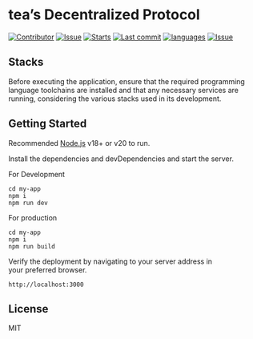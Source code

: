 <h1 class="code-line" data-line-start=0 data-line-end=1 ><a id="teas_Decentralized_Protocol_0"></a>tea’s Decentralized Protocol</h1>
<p class="has-line-data" data-line-start="2" data-line-end="3"><a href="https://img.shields.io/github/contributors/brilliantkid87/tea-testnet?style=flat-squ"><img src="https://img.shields.io/github/contributors/brilliantkid87/tea-testnet?style=flat-squ" alt="Contributor"></a> <a href="https://img.shields.io/github/issues/brilliantkid87/tea-testnet?style=flat-square"><img src="https://img.shields.io/github/issues/brilliantkid87/tea-testnet?style=flat-square" alt="Issue"></a> <a href="https://img.shields.io/github/stars/brilliantkid87/tea-testnet?style=flat-square"><img src="https://img.shields.io/github/stars/brilliantkid87/tea-testnet?style=flat-square" alt="Starts"></a> <a href="https://img.shields.io/github/last-commit/brilliantkid87/tea-testnet?style=flat-square"><img src="https://img.shields.io/github/last-commit/brilliantkid87/tea-testnet?style=flat-square" alt="Last commit"></a> <a href="https://img.shields.io/github/languages/code-size/brilliantkid87/tea-testnet?style=flat-square"><img src="https://img.shields.io/github/languages/code-size/brilliantkid87/tea-testnet?style=flat-square" alt="languages"></a> <a href="https://img.shields.io/github/license/brilliantkid87/tea-testnet?style=flat-square"><img src="https://img.shields.io/github/license/brilliantkid87/tea-testnet?style=flat-square" alt="Issue"></a></p>
<h2 class="code-line" data-line-start=4 data-line-end=5 ><a id="Stacks_4"></a>Stacks</h2>
<p class="has-line-data" data-line-start="6" data-line-end="7">Before executing the application, ensure that the required programming language toolchains are installed and that any necessary services are running, considering the various stacks used in its development.</p>
<h2 class="code-line" data-line-start=8 data-line-end=9 ><a id="Getting_Started_8"></a>Getting Started</h2>
<p class="has-line-data" data-line-start="10" data-line-end="11">Recommended <a href="https://nodejs.org/">Node.js</a> v18+ or v20 to run.</p>
<p class="has-line-data" data-line-start="12" data-line-end="13">Install the dependencies and devDependencies and start the server.</p>
<p class="has-line-data" data-line-start="14" data-line-end="15">For Development</p>
<pre><code class="has-line-data" data-line-start="16" data-line-end="20" class="language-sh"><span class="hljs-built_in">cd</span> my-app
npm i
npm run dev
</code></pre>
<p class="has-line-data" data-line-start="21" data-line-end="22">For production</p>
<pre><code class="has-line-data" data-line-start="24" data-line-end="28" class="language-sh"><span class="hljs-built_in">cd</span> my-app
npm i
npm run build
</code></pre>
<p class="has-line-data" data-line-start="29" data-line-end="31">Verify the deployment by navigating to your server address in<br>
your preferred browser.</p>
<pre><code class="has-line-data" data-line-start="33" data-line-end="35" class="language-sh">http://localhost:<span class="hljs-number">3000</span>
</code></pre>
<h2 class="code-line" data-line-start=36 data-line-end=37 ><a id="License_36"></a>License</h2>
<p class="has-line-data" data-line-start="38" data-line-end="39">MIT</p>
